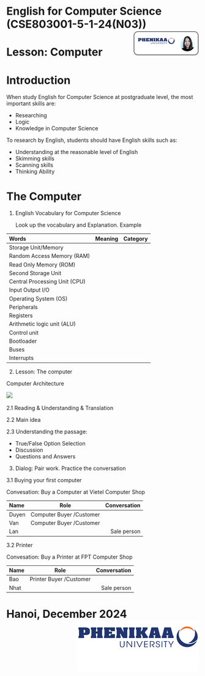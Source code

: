 # English for Computer Science (CSE803001-5-1-24(N03)) <img src='img/nglthu.png' align='right'> 


# Lesson: Computer

# Introduction
When study English for Computer Science at postgraduate level, the most important skills  are:

+ Researching
+ Logic
+ Knowledge in Computer Science

To research by English, students should have English skills such as:

+ Understanding at the reasonable level of English
+ Skimming skills
+ Scanning skills
+ Thinking Ability
# The Computer

1. English Vocabulary for Computer Science
   
   Look up the vocabulary and Explanation.
   Example

| Words            | Meaning | Category|
| :---------------- | :------: | ----: |
| Storage Unit/Memory |     |  |
| Random Access Memory (RAM) |     |  |
| Read Only Memory (ROM) |     |  |
| Second Storage Unit |     |  |
| Central Processing Unit (CPU) |    |  |
| Input Output I/O |     |  |
| Operating System (OS) |     |  |
| Peripherals |    |  |
| Registers |     |  |
| Arithmetic logic unit (ALU) |     |  |
| Control unit |    |  |
| Bootloader |    |  |
| Buses |    |  |
| Interrupts |    |  |


   
2. Lesson: The computer

Computer Architecture

<img src="https://nglthu.github.io/English_5_1_24/Computer/img/architecture.png" >
   
2.1 Reading & Understanding & Translation 

2.2 Main idea

2.3 Understanding the passage:

   + True/False Option Selection
   + Discussion
   + Questions and Answers
     
3. Dialog: Pair work. Practice the conversation
   
3.1 Buying your first computer

   Convesation: Buy a Computer at Vietel Computer Shop

| Name            | Role | Conversation|
| :---------------- | :------: | ----: |
| Duyen | Computer Buyer /Customer    |  |
| Van |  Computer Buyer /Customer   |  |
| Lan |     | Sale person |



3.2 Printer

 Convesation: Buy a Printer at FPT Computer Shop

| Name            | Role | Conversation|
| :---------------- | :------: | ----: |
| Bao | Printer Buyer /Customer    |  |
| Nhat |     | Sale person |


# Hanoi, December 2024 <img src='img/logo.png' align='right'> 


